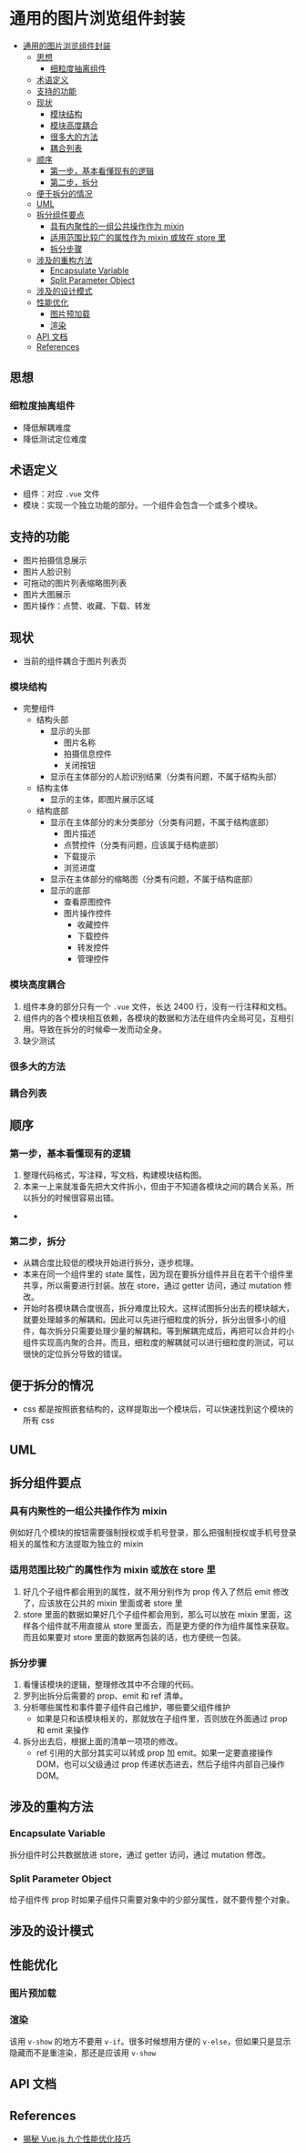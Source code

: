 # 通用的图片浏览组件封装


<!-- TOC -->

- [通用的图片浏览组件封装](#通用的图片浏览组件封装)
    - [思想](#思想)
        - [细粒度抽离组件](#细粒度抽离组件)
    - [术语定义](#术语定义)
    - [支持的功能](#支持的功能)
    - [现状](#现状)
        - [模块结构](#模块结构)
        - [模块高度耦合](#模块高度耦合)
        - [很多大的方法](#很多大的方法)
        - [耦合列表](#耦合列表)
    - [顺序](#顺序)
        - [第一步，基本看懂现有的逻辑](#第一步基本看懂现有的逻辑)
        - [第二步，拆分](#第二步拆分)
    - [便于拆分的情况](#便于拆分的情况)
    - [UML](#uml)
    - [拆分组件要点](#拆分组件要点)
        - [具有内聚性的一组公共操作作为 mixin](#具有内聚性的一组公共操作作为-mixin)
        - [适用范围比较广的属性作为 mixin 或放在 store 里](#适用范围比较广的属性作为-mixin-或放在-store-里)
        - [拆分步骤](#拆分步骤)
    - [涉及的重构方法](#涉及的重构方法)
        - [Encapsulate Variable](#encapsulate-variable)
        - [Split Parameter Object](#split-parameter-object)
    - [涉及的设计模式](#涉及的设计模式)
    - [性能优化](#性能优化)
        - [图片预加载](#图片预加载)
        - [渲染](#渲染)
    - [API 文档](#api-文档)
    - [References](#references)

<!-- /TOC -->


## 思想
### 细粒度抽离组件
* 降低解耦难度
* 降低测试定位难度


## 术语定义
* 组件：对应 `.vue` 文件
* 模块：实现一个独立功能的部分。一个组件会包含一个或多个模块。



## 支持的功能
* 图片拍摄信息展示
* 图片人脸识别
* 可拖动的图片列表缩略图列表
* 图片大图展示
* 图片操作：点赞、收藏、下载、转发


## 现状
* 当前的组件耦合于图片列表页

### 模块结构
* 完整组件
    * 结构头部
        * 显示的头部
            * 图片名称
            * 拍摄信息控件
            * 关闭按钮
        * 显示在主体部分的人脸识别结果（分类有问题，不属于结构头部）
    * 结构主体  
        * 显示的主体，即图片展示区域 
    * 结构底部     
        * 显示在主体部分的未分类部分（分类有问题，不属于结构底部）
            * 图片描述
            * 点赞控件（分类有问题，应该属于结构底部）
            * 下载提示
            * 浏览进度
        * 显示在主体部分的缩略图（分类有问题，不属于结构底部）
        * 显示的底部
            * 查看原图控件
            * 图片操作控件
                * 收藏控件
                * 下载控件
                * 转发控件
                * 管理控件

### 模块高度耦合
1. 组件本身的部分只有一个 `.vue` 文件，长达 2400 行，没有一行注释和文档。
2. 组件内的各个模块相互依赖，各模块的数据和方法在组件内全局可见，互相引用。导致在拆分的时候牵一发而动全身。
3. 缺少测试

### 很多大的方法


### 耦合列表

## 顺序
### 第一步，基本看懂现有的逻辑
1. 整理代码格式，写注释，写文档，构建模块结构图。
2. 本来一上来就准备先把大文件拆小，但由于不知道各模块之间的耦合关系，所以拆分的时候很容易出错。
* 

### 第二步，拆分
* 从耦合度比较低的模块开始进行拆分，逐步梳理。
* 本来在同一个组件里的 state 属性，因为现在要拆分组件并且在若干个组件里共享，所以需要进行封装。放在 store，通过 getter 访问，通过 mutation 修改。
* 开始时各模块耦合度很高，拆分难度比较大。这样试图拆分出去的模块越大，就要处理越多的解耦和。因此可以先进行细粒度的拆分，拆分出很多小的组件，每次拆分只需要处理少量的解耦和。等到解耦完成后，再把可以合并的小组件实现高内聚的合并。而且，细粒度的解耦就可以进行细粒度的测试，可以很快的定位拆分导致的错误。


## 便于拆分的情况
* css 都是按照嵌套结构的，这样提取出一个模块后，可以快速找到这个模块的所有 css


## UML



## 拆分组件要点
### 具有内聚性的一组公共操作作为 mixin
例如好几个模块的按钮需要强制授权或手机号登录，那么把强制授权或手机号登录相关的属性和方法提取为独立的 mixin

### 适用范围比较广的属性作为 mixin 或放在 store 里
1. 好几个子组件都会用到的属性，就不用分别作为 prop 传入了然后 emit 修改了，应该放在公共的 mixin 里面或者 store 里
2. store 里面的数据如果好几个子组件都会用到，那么可以放在 mixin 里面，这样各个组件就不用直接从 store 里面去，而是更方便的作为组件属性来获取。而且如果要对 store 里面的数据再包装的话，也方便统一包装。

### 拆分步骤
1. 看懂该模块的逻辑，整理修改其中不合理的代码。
2. 罗列出拆分后需要的 prop、emit 和 ref 清单。
3. 分析哪些属性和事件要子组件自己维护，哪些要父组件维护
    * 如果是只和该模块相关的，那就放在子组件里，否则放在外面通过 prop 和 emit 来操作
4. 拆分出去后，根据上面的清单一项项的修改。
    * ref 引用的大部分其实可以转成 prop 加 emit。如果一定要直接操作 DOM，也可以父级通过 prop 传递状态进去，然后子组件内部自己操作 DOM。


## 涉及的重构方法
### Encapsulate Variable
拆分组件时公共数据放进 store，通过 getter 访问，通过 mutation 修改。

### Split Parameter Object
给子组件传 prop 时如果子组件只需要对象中的少部分属性，就不要传整个对象。


## 涉及的设计模式


## 性能优化
### 图片预加载

### 渲染
该用 `v-show` 的地方不要用 `v-if`。很多时候想用方便的 `v-else`，但如果只是显示隐藏而不是重渲染，那还是应该用 `v-show`


## API 文档


## References
* [揭秘 Vue.js 九个性能优化技巧](https://juejin.cn/post/6922641008106668045)

